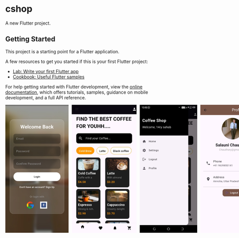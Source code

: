 # cshop

A new Flutter project.

## Getting Started

This project is a starting point for a Flutter application.

A few resources to get you started if this is your first Flutter project:

- [Lab: Write your first Flutter app](https://docs.flutter.dev/get-started/codelab)
- [Cookbook: Useful Flutter samples](https://docs.flutter.dev/cookbook)

For help getting started with Flutter development, view the
[online documentation](https://docs.flutter.dev/), which offers tutorials,
samples, guidance on mobile development, and a full API reference.


<div style="display: flex; gap: 10px;">
  <img src="./login.jpg" alt="loginimg" width="300" height="400"/>
  <img src="./home.png" alt="homeimg" width="300" height="400"/>
  <img src="./drawer.png" alt="drawerimg" width="300" height="400"/>
  <img src="./profile.png" alt="profileimg" width="300" height="400"/>
  <img src="./settings.png" alt="settingsimg" width="300" height="400"/>
  <img src="./signup.png" alt="signupimg" width="300" height="400"/>
  
</div>

